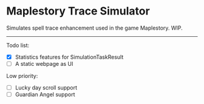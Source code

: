 # Maplestory Trace Simulator

Simulates spell trace enhancement used in the game Maplestory. WIP. 

---

Todo list: 
- [x] Statistics features for SimulationTaskResult
- [ ] A static webpage as UI

Low priority: 
- [ ] Lucky day scroll support
- [ ] Guardian Angel support 
